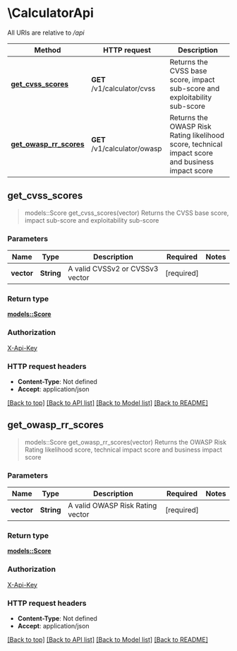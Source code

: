 # \CalculatorApi

All URIs are relative to */api*

Method | HTTP request | Description
------------- | ------------- | -------------
[**get_cvss_scores**](CalculatorApi.md#get_cvss_scores) | **GET** /v1/calculator/cvss | Returns the CVSS base score, impact sub-score and exploitability sub-score
[**get_owasp_rr_scores**](CalculatorApi.md#get_owasp_rr_scores) | **GET** /v1/calculator/owasp | Returns the OWASP Risk Rating likelihood score, technical impact score and business impact score



## get_cvss_scores

> models::Score get_cvss_scores(vector)
Returns the CVSS base score, impact sub-score and exploitability sub-score

### Parameters


Name | Type | Description  | Required | Notes
------------- | ------------- | ------------- | ------------- | -------------
**vector** | **String** | A valid CVSSv2 or CVSSv3 vector | [required] |

### Return type

[**models::Score**](Score.md)

### Authorization

[X-Api-Key](../README.md#X-Api-Key)

### HTTP request headers

- **Content-Type**: Not defined
- **Accept**: application/json

[[Back to top]](#) [[Back to API list]](../README.md#documentation-for-api-endpoints) [[Back to Model list]](../README.md#documentation-for-models) [[Back to README]](../README.md)


## get_owasp_rr_scores

> models::Score get_owasp_rr_scores(vector)
Returns the OWASP Risk Rating likelihood score, technical impact score and business impact score

### Parameters


Name | Type | Description  | Required | Notes
------------- | ------------- | ------------- | ------------- | -------------
**vector** | **String** | A valid OWASP Risk Rating vector | [required] |

### Return type

[**models::Score**](Score.md)

### Authorization

[X-Api-Key](../README.md#X-Api-Key)

### HTTP request headers

- **Content-Type**: Not defined
- **Accept**: application/json

[[Back to top]](#) [[Back to API list]](../README.md#documentation-for-api-endpoints) [[Back to Model list]](../README.md#documentation-for-models) [[Back to README]](../README.md)

